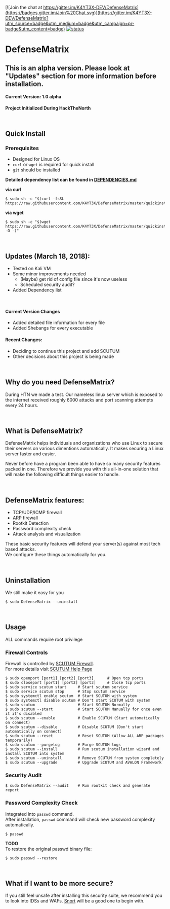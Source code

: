[![Join the chat at https://gitter.im/K4YT3X-DEV/DefenseMatrix](https://badges.gitter.im/Join%20Chat.svg)](https://gitter.im/K4YT3X-DEV/DefenseMatrix?utm_source=badge&utm_medium=badge&utm_campaign=pr-badge&utm_content=badge)
[![status](https://travis-ci.org/K4YT3X/DefenseMatrix.svg)](https://travis-ci.org/K4YT3X/DefenseMatrix)
# DefenseMatrix

## This is an alpha version. Please look at "Updates" section for more information before installation.

#### Current Version: 1.0 alpha
**Project Initialized During HackTheNorth**

</br>

## Quick Install
### Prerequisites
* Designed for Linux OS
* `curl` or `wget` is required for quick install
* `git` should be installed

**Detailed dependency list can be found in [DEPENDENCIES.md](https://github.com/K4YT3X/DefenseMatrix/blob/master/DEPENDENCIES.md)**

**via curl**
~~~~
$ sudo sh -c "$(curl -fsSL https://raw.githubusercontent.com/K4YT3X/DefenseMatrix/master/quickinstall.sh)"
~~~~

**via wget**
~~~~
$ sudo sh -c "$(wget https://raw.githubusercontent.com/K4YT3X/DefenseMatrix/master/quickinstall.sh -O -)"
~~~~

<br>

## Updates (March 18, 2018):
+ Tested on Kali VM
+ Some minor improvements needed
  + (Maybe) get rid of config file since it's now useless
  + Scheduled security audit?
+ Added Dependency list

<br>

#### Current Version Changes
+ Added detailed file information for every file
+ Added Shebangs for every executable

#### Recent Changes:
+ Deciding to continue this project and add SCUTUM
+ Other decisions about this project is being made

</br>

## Why do you need DefenseMatrix?
During HTN we made a test. Our nameless linux server which is exposed to the internet received roughly 6000 attacks and port scanning attempts every 24 hours. 

</br>

## What is DefenseMatrix?
DefenseMatrix helps individuals and organizations who use Linux to secure their servers on various dimentions automatically. It makes securing a Linux server faster and easier.

Never before have a program been able to have so many security features packed in one. Therefore we provide you with this all-in-one solution that will make the following difficult things easier to handle.

</br>

## DefenseMatrix features:
 - TCP/UDP/ICMP firewall
 - ARP firewall
 - Rootkit Detection
 - Password complexity check
 - Attack analysis and visualization

These basic security features will defend your server(s) against most tech based attacks.  
We configure these things automatically for you.  

</br>


## Uninstallation
We still make it easy for you
~~~~
$ sudo DefenseMatrix --uninstall
~~~~

</br>

## Usage
ALL commands require root privilege  
### Firewall Controls
Firewall is controlled by [SCUTUM Firewall](https://github.com/K4YT3X/SCUTUM).  
For more details visit [SCUTUM Help Page](https://github.com/K4YT3X/SCUTUM/blob/master/README.md)
~~~~
$ sudo openport [port1] [port2] [port3]      # Open tcp ports
$ sudo closeport [port1] [port2] [port3]     # Close tcp ports
$ sudo service scutum start     # Start scutum service
$ sudo service scutum stop      # Stop scutum service
$ sudo systemctl enable scutum  # Start SCUTUM with system
$ sudo systemctl disable scutum # Don't start SCUTUM with system
$ sudo scutum                   # Start SCUTUM Normally
$ sudo scutum --start           # Start SCUTUM Manually for once even it it's disabled
$ sudo scutum --enable          # Enable SCUTUM (Start automatically on connect)
$ sudo scutum --disable         # Disable SCUTUM (Don't start automatically on connect)
$ sudo scutum --reset           # Reset SCUTUM (Allow ALL ARP packages temporarily)
$ sudo scutum --purgelog        # Purge SCUTUM logs
$ sudo scutum --install         # Run scutum installation wizard and install SCUTUM into system
$ sudo scutum --uninstall       # Remove SCUTUM from system completely 
$ sudo scutum --upgrade         # Upgrade SCUTUM and AVALON Framework
~~~~

### Security Audit
~~~~
$ sudo DefenseMatrix --audit    # Run rootkit check and generate report
~~~~

### Password Complexity Check
Integrated into `passwd` command.  
After installation, `passwd` command will check new password complexity automatically.  
~~~~
$ passwd
~~~~

**TODO**  
To restore the original passwd binary file:
~~~~
$ sudo passwd --restore
~~~~


</br>

## What if I want to be more secure?

If you still feel unsafe after installing this security suite, we recommend you to look into IDSs and WAFs. [Snort](https://www.snort.org/) will be a good one to begin with.